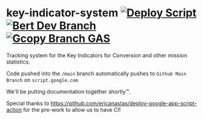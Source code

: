 # key-indicator-system  [![Deploy Script](https://github.com/texas-mcallen-mission/key-indicator-system/actions/workflows/main.yml/badge.svg)](https://github.com/texas-mcallen-mission/key-indicator-system/actions/workflows/main.yml) [![Bert Dev Branch](https://github.com/texas-mcallen-mission/key-indicator-system/actions/workflows/ci-integration-testing.yml/badge.svg)](https://github.com/texas-mcallen-mission/key-indicator-system/actions/workflows/ci-integration-testing.yml) [![Gcopy Branch GAS](https://github.com/texas-mcallen-mission/key-indicator-system/actions/workflows/gcopy.yml/badge.svg)](https://github.com/texas-mcallen-mission/key-indicator-system/actions/workflows/gcopy.yml)

Tracking system for the Key Indicators for Conversion and other mission statistics.




Code pushed into the ``/main``  branch automatically pushes to ``Github Main Branch`` on ``script.google.com``

We'll be putting documentation together shortly™.

Special thanks to https://github.com/ericanastas/deploy-google-app-script-action for the pre-work to allow us to have CI!

